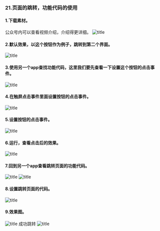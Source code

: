 ### 21.页面的跳转，功能代码的使用
#### 1.下载素材。
公众号内可以查看视频介绍，介绍得更详细。
![title](https://raw.githubusercontent.com/JSZNopi/JSZImage/master/gitnote/2019/10/30/WXCODE-1572446034519.jpeg)

#### 2.默认效果，以这个按钮作为例子，跳转到第二个界面。
![title](https://raw.githubusercontent.com/JSZNopi/JSZImage/master/gitnote/2019/11/27/1-1574864927496.png)

#### 3.使用另一个app查找功能代码，这里我们要先查看一下设置这个按钮的点击事件。
![title](https://raw.githubusercontent.com/JSZNopi/JSZImage/master/gitnote/2019/11/27/2-1574864971203.png)

#### 4.在触屏点击事件里面设置按钮的点击事件。
![title](https://raw.githubusercontent.com/JSZNopi/JSZImage/master/gitnote/2019/11/27/3-1574865025016.png)

#### 5.设置按钮的点击事件。
![title](https://raw.githubusercontent.com/JSZNopi/JSZImage/master/gitnote/2019/11/27/4-1574865083935.png)

#### 6.运行，查看点击后的效果。
![title](https://raw.githubusercontent.com/JSZNopi/JSZImage/master/gitnote/2019/11/27/5-1574865075008.png)

#### 7.回到另一个app查看跳转页面的功能代码。
![title](https://raw.githubusercontent.com/JSZNopi/JSZImage/master/gitnote/2019/11/27/6-1574865543856.png)
![title](https://raw.githubusercontent.com/JSZNopi/JSZImage/master/gitnote/2019/11/27/7-1574865155412.png)

#### 8.设置跳转页面的代码。
![title](https://raw.githubusercontent.com/JSZNopi/JSZImage/master/gitnote/2019/11/27/8-1574865191383.png)

#### 9.效果图。
![title](https://raw.githubusercontent.com/JSZNopi/JSZImage/master/gitnote/2019/11/27/9-1574865208848.png)
成功跳转
![title](https://raw.githubusercontent.com/JSZNopi/JSZImage/master/gitnote/2019/11/27/10-1574865219051.png)